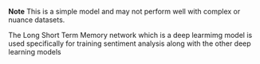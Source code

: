 **Note** This is a simple model and may not perform well with complex or nuance datasets.

The Long Short Term Memory network which is a deep learmimg model is used specifically for training sentiment analysis along with the other deep learning models

